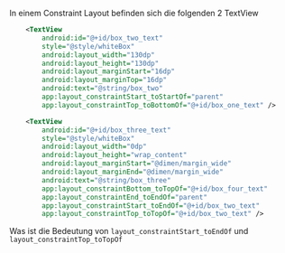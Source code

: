 In einem Constraint Layout befinden sich die folgenden 2 TextView

```xml
    <TextView
        android:id="@+id/box_two_text"
        style="@style/whiteBox"
        android:layout_width="130dp"
        android:layout_height="130dp"
        android:layout_marginStart="16dp"
        android:layout_marginTop="16dp"
        android:text="@string/box_two"
        app:layout_constraintStart_toStartOf="parent"
        app:layout_constraintTop_toBottomOf="@+id/box_one_text" />

    <TextView
        android:id="@+id/box_three_text"
        style="@style/whiteBox"
        android:layout_width="0dp"
        android:layout_height="wrap_content"
        android:layout_marginStart="@dimen/margin_wide"
        android:layout_marginEnd="@dimen/margin_wide"
        android:text="@string/box_three"
        app:layout_constraintBottom_toTopOf="@+id/box_four_text"
        app:layout_constraintEnd_toEndOf="parent"
        app:layout_constraintStart_toEndOf="@+id/box_two_text"
        app:layout_constraintTop_toTopOf="@+id/box_two_text" />
```

Was ist die Bedeutung von `layout_constraintStart_toEndOf` und `layout_constraintTop_toTopOf`



